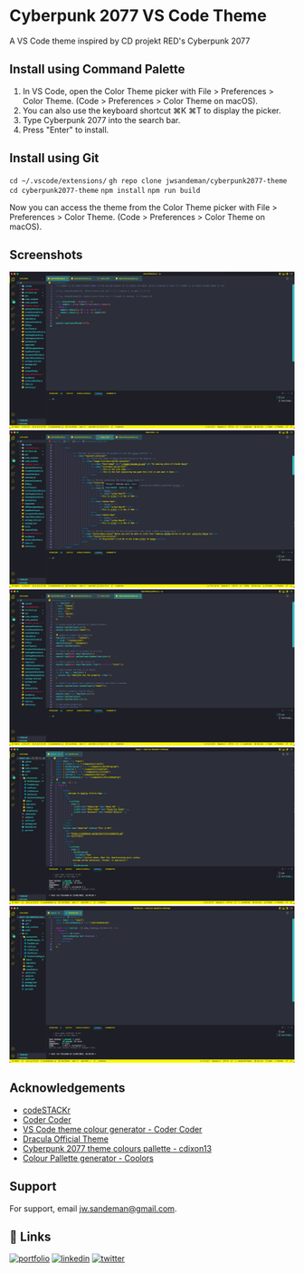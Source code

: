 
# Cyberpunk 2077 VS Code Theme

A VS Code theme inspired by CD projekt RED's Cyberpunk 2077

## Install using Command Palette

1. In VS Code, open the Color Theme picker with File > Preferences > Color Theme. (Code > Preferences > Color Theme on macOS).
2. You can also use the keyboard shortcut ⌘K ⌘T to display the picker.
3. Type Cyberpunk 2077 into the search bar.
4. Press "Enter" to install.

## Install using Git

`cd ~/.vscode/extensions/`
`gh repo clone jwsandeman/cyberpunk2077-theme`
`cd cyberpunk2077-theme`
`npm install`
`npm run build`

Now you can access the theme from the Color Theme picker with File > Preferences > Color Theme. (Code > Preferences > Color Theme on macOS).

## Screenshots

![App Screenshot](./images/Screen%20Shot%202022-05-13%20at%204.47.40%20pm.png)
![App Screenshot](./images/Screen%20Shot%202022-05-13%20at%204.48.03%20pm.png)
![App Screenshot](./images/Screen%20Shot%202022-05-13%20at%204.48.13%20pm.png)
![App Screenshot](./images/Screen%20Shot%202022-05-13%20at%204.50.24%20pm.png)
![App Screenshot](./images/Screen%20Shot%202022-05-13%20at%204.50.36%20pm.png)

## Acknowledgements

- [codeSTACKr](https://www.youtube.com/watch?v=QCqWzb-9Sy8)
- [Coder Coder](https://www.youtube.com/watch?v=pGzssFNtWXw)
- [VS Code theme colour generator - Coder Coder](https://coder-coder.com/vs-code-theme-color-generator/)
- [Dracula Official Theme](https://draculatheme.com/visual-studio-code)
- [Cyberpunk 2077 theme colours pallette - cdixon13](https://www.deviantart.com/cdixon13/art/CyberPunk-2077-Palette-879017278)
- [Colour Pallette generator - Coolors](https://coolors.co/)

## Support

For support, email jw.sandeman@gmail.com.

## 🔗 Links

[![portfolio](https://img.shields.io/badge/my_portfolio-000?style=for-the-badge&logo=ko-fi&logoColor=white)](https://festive-aryabhata-690f3c.netlify.app/index.html)
[![linkedin](https://img.shields.io/badge/linkedin-0A66C2?style=for-the-badge&logo=linkedin&logoColor=white)](https://www.linkedin.com/in/jason-sandeman/)
[![twitter](https://img.shields.io/badge/twitter-1DA1F2?style=for-the-badge&logo=twitter&logoColor=white)](https://twitter.com/jwsandeman)
